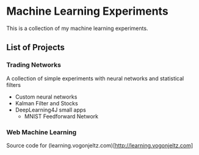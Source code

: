 # Machine Learning Experiments
This is a collection of my machine learning experiments.

## List of Projects
### Trading Networks
A collection of simple experiments with neural networks and statistical filters
* Custom neural networks
* Kalman Filter and Stocks
* DeepLearning4J small apps
    * MNIST Feedforward Network
### Web Machine Learning
Source code for (learning.vogonjeltz.com)[http://learning.vogonjeltz.com]
